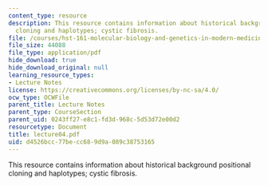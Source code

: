 ```yaml
---
content_type: resource
description: This resource contains information about historical background positional
  cloning and haplotypes; cystic fibrosis.
file: /courses/hst-161-molecular-biology-and-genetics-in-modern-medicine-fall-2007/d4526bcc77becc689d9a089c38753165_lecture04.pdf
file_size: 44088
file_type: application/pdf
hide_download: true
hide_download_original: null
learning_resource_types:
- Lecture Notes
license: https://creativecommons.org/licenses/by-nc-sa/4.0/
ocw_type: OCWFile
parent_title: Lecture Notes
parent_type: CourseSection
parent_uid: 0243ff27-e8c1-fd3d-968c-5d53d72e00d2
resourcetype: Document
title: lecture04.pdf
uid: d4526bcc-77be-cc68-9d9a-089c38753165
---
```

This resource contains information about historical background positional cloning and haplotypes; cystic fibrosis.